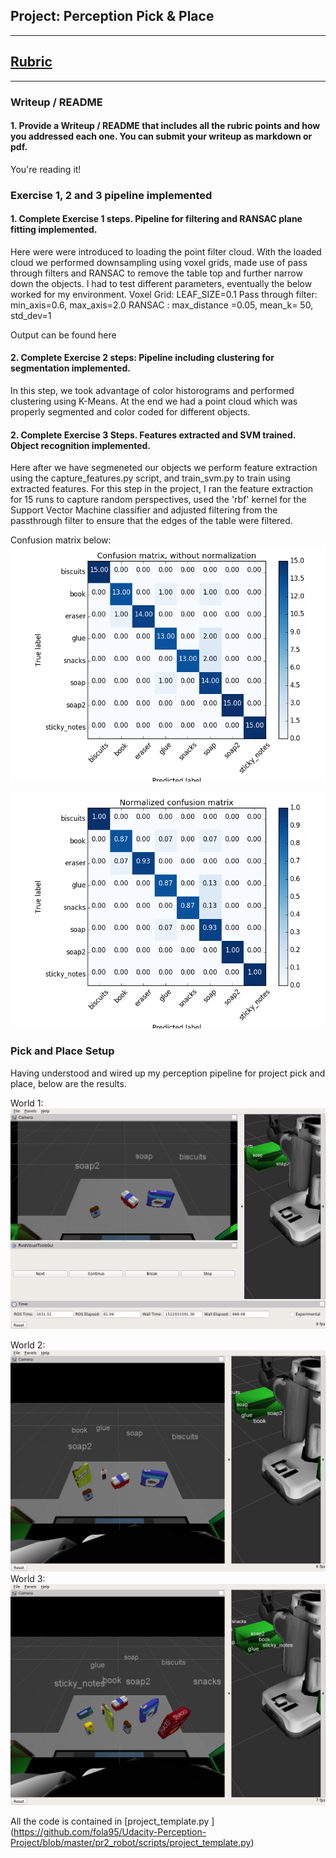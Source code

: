 ## Project: Perception Pick & Place
---

## [Rubric](https://review.udacity.com/#!/rubrics/1067/view) 

---
### Writeup / README

#### 1. Provide a Writeup / README that includes all the rubric points and how you addressed each one.  You can submit your writeup as markdown or pdf.  

You're reading it!

### Exercise 1, 2 and 3 pipeline implemented
#### 1. Complete Exercise 1 steps. Pipeline for filtering and RANSAC plane fitting implemented.
Here were were introduced to loading the point filter cloud. With the loaded cloud we performed downsampling using voxel grids, made use of pass through filters and RANSAC to remove the table top and further narrow down the objects. I had to test different parameters, eventually the below worked for my environment.
Voxel Grid: LEAF_SIZE=0.1
Pass through filter: min_axis=0.6, max_axis=2.0
RANSAC : max_distance =0.05, mean_k= 50, std_dev=1

Output can be found here
#### 2. Complete Exercise 2 steps: Pipeline including clustering for segmentation implemented.  
In this step, we took advantage of color historograms and performed clustering using K-Means. At the end we had a point cloud which was properly segmented and color coded for different objects.
#### 2. Complete Exercise 3 Steps.  Features extracted and SVM trained.  Object recognition implemented.
Here after we have segmeneted our objects we perform feature extraction using the capture_features.py script, and train_svm.py to train using extracted features. For this step in the project, I ran the feature extraction for 15 runs to capture random perspectives, used the 'rbf' kernel for the Support Vector Machine classifier and adjusted filtering from the passthrough filter to ensure that the edges of the table were filtered.

Confusion matrix below:
![demo-2](https://github.com/fola95/Udacity-Perception-Project/blob/master/screenshot/conf.png)

![demo-2](https://github.com/fola95/Udacity-Perception-Project/blob/master/screenshot/normalized.png)

### Pick and Place Setup
Having understood and wired up my perception pipeline for project pick and place, below are the results.


World 1:
![demo-2](https://github.com/fola95/Udacity-Perception-Project/blob/master/screenshot/world1.png)

World 2:
![demo-2](https://github.com/fola95/Udacity-Perception-Project/blob/master/screenshot/world2.png)
World 3:
![demo-2](https://github.com/fola95/Udacity-Perception-Project/blob/master/screenshot/world3.png)


All the code is contained in [project_template.py ] (https://github.com/fola95/Udacity-Perception-Project/blob/master/pr2_robot/scripts/project_template.py)




